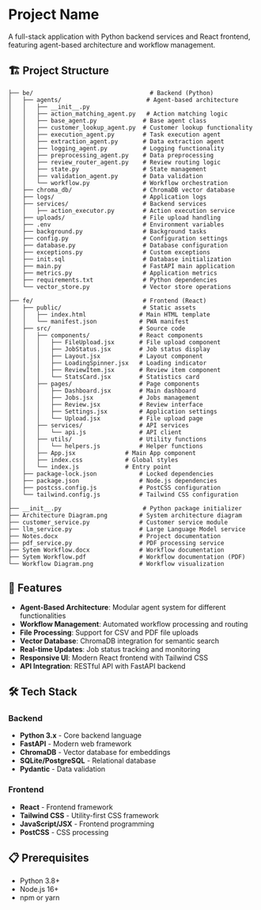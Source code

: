 # Project Name

A full-stack application with Python backend services and React frontend, featuring agent-based architecture and workflow management.

## 🏗️ Project Structure

```
├── be/                                 # Backend (Python)
│   ├── agents/                        # Agent-based architecture
│   │   ├── __init__.py
│   │   ├── action_matching_agent.py   # Action matching logic
│   │   ├── base_agent.py             # Base agent class
│   │   ├── customer_lookup_agent.py  # Customer lookup functionality
│   │   ├── execution_agent.py        # Task execution agent
│   │   ├── extraction_agent.py       # Data extraction agent
│   │   ├── logging_agent.py          # Logging functionality
│   │   ├── preprocessing_agent.py    # Data preprocessing
│   │   ├── review_router_agent.py    # Review routing logic
│   │   ├── state.py                  # State management
│   │   ├── validation_agent.py       # Data validation
│   │   └── workflow.py               # Workflow orchestration
│   ├── chroma_db/                    # ChromaDB vector database
│   ├── logs/                         # Application logs
│   ├── services/                     # Backend services
│   │   ├── action_executor.py        # Action execution service
│   ├── uploads/                      # File upload handling
│   ├── .env                          # Environment variables
│   ├── background.py                 # Background tasks
│   ├── config.py                     # Configuration settings
│   ├── database.py                   # Database configuration
│   ├── exceptions.py                 # Custom exceptions
│   ├── init.sql                      # Database initialization
│   ├── main.py                       # FastAPI main application
│   ├── metrics.py                    # Application metrics
│   ├── requirements.txt              # Python dependencies
│   └── vector_store.py               # Vector store operations
│
├── fe/                               # Frontend (React)
│   ├── public/                       # Static assets
│   │   ├── index.html               # Main HTML template
│   │   └── manifest.json            # PWA manifest
│   ├── src/                         # Source code
│   │   ├── components/              # React components
│   │   │   ├── FileUpload.jsx       # File upload component
│   │   │   ├── JobStatus.jsx        # Job status display
│   │   │   ├── Layout.jsx           # Layout component
│   │   │   ├── LoadingSpinner.jsx   # Loading indicator
│   │   │   ├── ReviewItem.jsx       # Review item component
│   │   │   └── StatsCard.jsx        # Statistics card
│   │   ├── pages/                   # Page components
│   │   │   ├── Dashboard.jsx        # Main dashboard
│   │   │   ├── Jobs.jsx             # Jobs management
│   │   │   ├── Review.jsx           # Review interface
│   │   │   ├── Settings.jsx         # Application settings
│   │   │   └── Upload.jsx           # File upload page
│   │   ├── services/                # API services
│   │   │   └── api.js               # API client
│   │   ├── utils/                   # Utility functions
│   │   │   └── helpers.js           # Helper functions
│   │   ├── App.jsx              # Main App component
│   │   ├── index.css            # Global styles
│   │   └── index.js             # Entry point
│   ├── package-lock.json            # Locked dependencies
│   ├── package.json                 # Node.js dependencies
│   ├── postcss.config.js            # PostCSS configuration
│   └── tailwind.config.js           # Tailwind CSS configuration
│
├── __init__.py                       # Python package initializer
├── Architecture Diagram.png         # System architecture diagram
├── customer_service.py              # Customer service module
├── llm_service.py                   # Large Language Model service
├── Notes.docx                       # Project documentation
├── pdf_service.py                   # PDF processing service
├── Sytem Workflow.docx              # Workflow documentation
├── Sytem Workflow.pdf               # Workflow documentation (PDF)
└── Workflow Diagram.png             # Workflow visualization
```

## 🚀 Features

- **Agent-Based Architecture**: Modular agent system for different functionalities
- **Workflow Management**: Automated workflow processing and routing
- **File Processing**: Support for CSV and PDF file uploads
- **Vector Database**: ChromaDB integration for semantic search
- **Real-time Updates**: Job status tracking and monitoring
- **Responsive UI**: Modern React frontend with Tailwind CSS
- **API Integration**: RESTful API with FastAPI backend

## 🛠️ Tech Stack

### Backend
- **Python 3.x** - Core backend language
- **FastAPI** - Modern web framework
- **ChromaDB** - Vector database for embeddings
- **SQLite/PostgreSQL** - Relational database
- **Pydantic** - Data validation

### Frontend
- **React** - Frontend framework
- **Tailwind CSS** - Utility-first CSS framework
- **JavaScript/JSX** - Frontend programming
- **PostCSS** - CSS processing

## 📋 Prerequisites

- Python 3.8+
- Node.js 16+
- npm or yarn